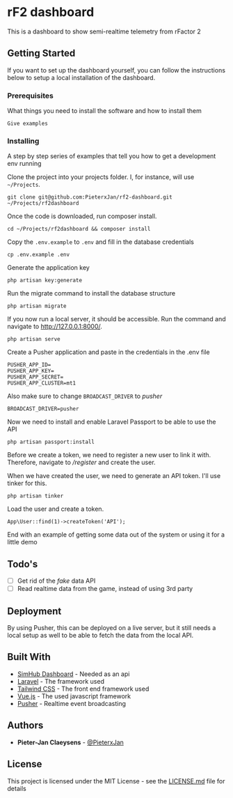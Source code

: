 # rF2 dashboard

This is a dashboard to show semi-realtime telemetry from rFactor 2

## Getting Started

If you want to set up the dashboard yourself, you can follow the instructions below to setup a local installation of the dashboard.

### Prerequisites

What things you need to install the software and how to install them

```
Give examples
```

### Installing

A step by step series of examples that tell you how to get a development env running

Clone the project into your projects folder. I, for instance, will use `~/Projects`.

```
git clone git@github.com:PieterxJan/rf2-dashboard.git ~/Projects/rf2dashboard
```

Once the code is downloaded, run composer install.

```
cd ~/Projects/rf2dashboard && composer install
```

Copy the `.env.example` to `.env` and fill in the database credentials

```
cp .env.example .env
```

Generate the application key

```
php artisan key:generate
```

Run the migrate command to install the database structure

```
php artisan migrate
```

If you now run a local server, it should be accessible. Run the command and navigate to http://127.0.0.1:8000/.

```
php artisan serve
```

Create a Pusher application and paste in the credentials in the .env file

```
PUSHER_APP_ID=
PUSHER_APP_KEY=
PUSHER_APP_SECRET=
PUSHER_APP_CLUSTER=mt1
```

Also make sure to change `BROADCAST_DRIVER` to *pusher*

```
BROADCAST_DRIVER=pusher
```

Now we need to install and enable Laravel Passport to be able to use the API

```
php artisan passport:install
```

Before we create a token, we need to register a new user to link it with. Therefore, navigate to */register* and create the user.

When we have created the user, we need to generate an API token. I'll use tinker for this.

```
php artisan tinker
```

Load the user and create a token.

```
App\User::find(1)->createToken('API');
```


End with an example of getting some data out of the system or using it for a little demo

## Todo's

- [ ] Get rid of the _fake_ data API
- [ ] Read realtime data from the game, instead of using 3rd party

## Deployment

By using Pusher, this can be deployed on a live server, but it still needs a local setup as well to be able to fetch the data from the local API.

## Built With

* [SimHub Dashboard](https://www.racedepartment.com/downloads/simhub-diy-sim-racing-dash.10252/) - Needed as an api
* [Laravel](https://laravel.com/) - The framework used
* [Tailwind CSS](https://tailwindcss.com/) - The front end framework used
* [Vue.js](https://vuejs.org/) - The used javascript framework
* [Pusher](https://pusher.com/) - Realtime event broadcasting

## Authors

* **Pieter-Jan Claeysens** - [@PieterxJan](https://twitter.com/PieterxJan)

## License

This project is licensed under the MIT License - see the [LICENSE.md](LICENSE.md) file for details
